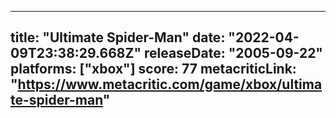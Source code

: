 
---
title: "Ultimate Spider-Man"
date: "2022-04-09T23:38:29.668Z"
releaseDate: "2005-09-22"
platforms: ["xbox"]
score: 77
metacriticLink: "https://www.metacritic.com/game/xbox/ultimate-spider-man"
---
